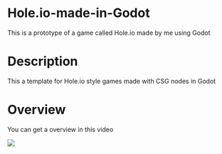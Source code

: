 # Hole.io-made-in-Godot
This is a prototype of a game called Hole.io made by me using Godot
# Description
This a template for Hole.io style games made with CSG nodes in Godot

# Overview
You can get a overview in this video

[![](https://img.youtube.com/vi/vuRHveP3DXo/0.jpg)](https://www.youtube.com/watch?v=vuRHveP3DXo)

